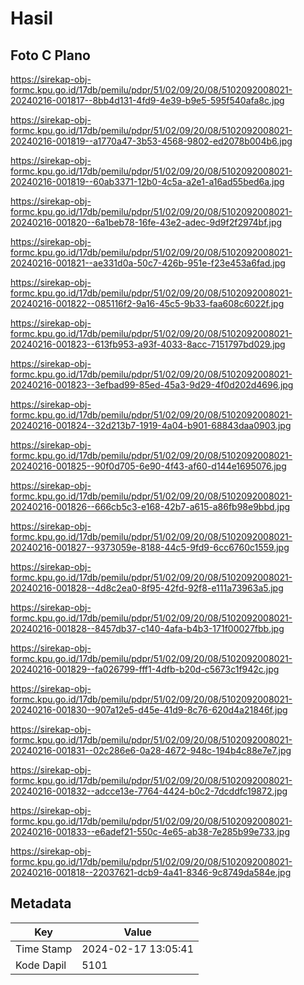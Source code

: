 # Hasil

## Foto C Plano

https://sirekap-obj-formc.kpu.go.id/17db/pemilu/pdpr/51/02/09/20/08/5102092008021-20240216-001817--8bb4d131-4fd9-4e39-b9e5-595f540afa8c.jpg

https://sirekap-obj-formc.kpu.go.id/17db/pemilu/pdpr/51/02/09/20/08/5102092008021-20240216-001819--a1770a47-3b53-4568-9802-ed2078b004b6.jpg

https://sirekap-obj-formc.kpu.go.id/17db/pemilu/pdpr/51/02/09/20/08/5102092008021-20240216-001819--60ab3371-12b0-4c5a-a2e1-a16ad55bed6a.jpg

https://sirekap-obj-formc.kpu.go.id/17db/pemilu/pdpr/51/02/09/20/08/5102092008021-20240216-001820--6a1beb78-16fe-43e2-adec-9d9f2f2974bf.jpg

https://sirekap-obj-formc.kpu.go.id/17db/pemilu/pdpr/51/02/09/20/08/5102092008021-20240216-001821--ae331d0a-50c7-426b-951e-f23e453a6fad.jpg

https://sirekap-obj-formc.kpu.go.id/17db/pemilu/pdpr/51/02/09/20/08/5102092008021-20240216-001822--085116f2-9a16-45c5-9b33-faa608c6022f.jpg

https://sirekap-obj-formc.kpu.go.id/17db/pemilu/pdpr/51/02/09/20/08/5102092008021-20240216-001823--613fb953-a93f-4033-8acc-7151797bd029.jpg

https://sirekap-obj-formc.kpu.go.id/17db/pemilu/pdpr/51/02/09/20/08/5102092008021-20240216-001823--3efbad99-85ed-45a3-9d29-4f0d202d4696.jpg

https://sirekap-obj-formc.kpu.go.id/17db/pemilu/pdpr/51/02/09/20/08/5102092008021-20240216-001824--32d213b7-1919-4a04-b901-68843daa0903.jpg

https://sirekap-obj-formc.kpu.go.id/17db/pemilu/pdpr/51/02/09/20/08/5102092008021-20240216-001825--90f0d705-6e90-4f43-af60-d144e1695076.jpg

https://sirekap-obj-formc.kpu.go.id/17db/pemilu/pdpr/51/02/09/20/08/5102092008021-20240216-001826--666cb5c3-e168-42b7-a615-a86fb98e9bbd.jpg

https://sirekap-obj-formc.kpu.go.id/17db/pemilu/pdpr/51/02/09/20/08/5102092008021-20240216-001827--9373059e-8188-44c5-9fd9-6cc6760c1559.jpg

https://sirekap-obj-formc.kpu.go.id/17db/pemilu/pdpr/51/02/09/20/08/5102092008021-20240216-001828--4d8c2ea0-8f95-42fd-92f8-e111a73963a5.jpg

https://sirekap-obj-formc.kpu.go.id/17db/pemilu/pdpr/51/02/09/20/08/5102092008021-20240216-001828--8457db37-c140-4afa-b4b3-171f00027fbb.jpg

https://sirekap-obj-formc.kpu.go.id/17db/pemilu/pdpr/51/02/09/20/08/5102092008021-20240216-001829--fa026799-fff1-4dfb-b20d-c5673c1f942c.jpg

https://sirekap-obj-formc.kpu.go.id/17db/pemilu/pdpr/51/02/09/20/08/5102092008021-20240216-001830--907a12e5-d45e-41d9-8c76-620d4a21846f.jpg

https://sirekap-obj-formc.kpu.go.id/17db/pemilu/pdpr/51/02/09/20/08/5102092008021-20240216-001831--02c286e6-0a28-4672-948c-194b4c88e7e7.jpg

https://sirekap-obj-formc.kpu.go.id/17db/pemilu/pdpr/51/02/09/20/08/5102092008021-20240216-001832--adcce13e-7764-4424-b0c2-7dcddfc19872.jpg

https://sirekap-obj-formc.kpu.go.id/17db/pemilu/pdpr/51/02/09/20/08/5102092008021-20240216-001833--e6adef21-550c-4e65-ab38-7e285b99e733.jpg

https://sirekap-obj-formc.kpu.go.id/17db/pemilu/pdpr/51/02/09/20/08/5102092008021-20240216-001818--22037621-dcb9-4a41-8346-9c8749da584e.jpg


## Metadata

| Key        | Value               |
| ---------- | ------------------- |
| Time Stamp | 2024-02-17 13:05:41 |
| Kode Dapil | 5101                |



